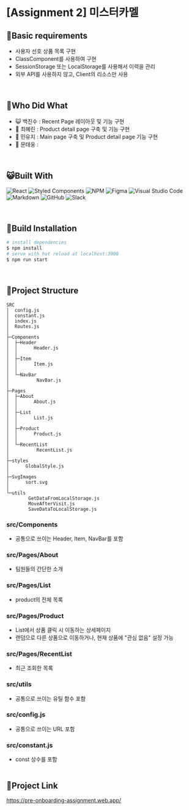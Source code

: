 # [Assignment 2] 미스터카멜

## 💙Basic requirements

- 사용자 선호 상품 목록 구현
- ClassComponent를 사용하여 구현
- SessionStorage 또는 LocalStorage를 사용해서 이력을 관리
- 외부 API를 사용하지 않고, Client의 리소스만 사용

<br>

## 🐥Who Did What
- 😺 백진수 : Recent Page 레이아웃 및 기능 구현
- 🐧 최혜린 : Product detail page 구축 및 기능 구현
- 🐥 민유지 : Main page 구축 및 Product detail page 기능 구현
- 🐻 문태웅 :

<br>

## 😺Built With
![React](https://img.shields.io/badge/react-%2320232a.svg?style=for-the-badge&logo=react&logoColor=%2361DAFB)
![Styled Components](https://img.shields.io/badge/styled--components-DB7093?style=for-the-badge&logo=styled-components&logoColor=white)
![NPM](https://img.shields.io/badge/NPM-%23000000.svg?style=for-the-badge&logo=npm&logoColor=white)
![Figma](https://img.shields.io/badge/figma-%23F24E1E.svg?style=for-the-badge&logo=figma&logoColor=white)
![Visual Studio Code](https://img.shields.io/badge/VisualStudioCode-0078d7.svg?style=for-the-badge&logo=visual-studio-code&logoColor=white)
![Markdown](https://img.shields.io/badge/markdown-%23000000.svg?style=for-the-badge&logo=markdown&logoColor=white)
![GitHub](https://img.shields.io/badge/github-%23121011.svg?style=for-the-badge&logo=github&logoColor=white)
![Slack](https://img.shields.io/badge/Slack-4A154B?style=for-the-badge&logo=slack&logoColor=white)

<br>

## 🐻Build Installation
```bash
# install dependencies
$ npm install
# serve with hot reload at localhost:3000
$ npm run start
```
<br>

## 🐧Project Structure
```
SRC
│  config.js
│  constant.js
│  index.js
│  Routes.js
│
├─Components
│  ├─Header
│  │      Header.js
│  │
│  ├─Item
│  │      Item.js
│  │
│  └─NavBar
│          NavBar.js
│
├─Pages
│  ├─About
│  │      About.js
│  │
│  ├─List
│  │      List.js
│  │
│  ├─Product
│  │      Product.js
│  │
│  └─RecentList
│          RecentList.js
│
├─styles
│      GlobalStyle.js
│
├─SvgImages
│      sort.svg
│
└─utils
        GetDataFromLocalStorage.js
        MoveAfterVisit.js
        SaveDataToLocalStorage.js
```
### src/Components
- 공통으로 쓰이는 Header, Item, NavBar를 포함
### src/Pages/About
- 팀원들의 간단한 소개
### src/Pages/List
- product의 전체 목록
### src/Pages/Product
- List에서 상품 클릭 시 이동하는 상세페이지
- 랜덤으로 다른 상품으로 이동하거나, 현재 상품에 "관심 없음" 설정 가능
### src/Pages/RecentList
- 최근 조회한 목록
### src/utils
- 공통으로 쓰이는 유틸 함수 포함
### src/config.js
- 공통으로 쓰이는 URL 포함
### src/constant.js
- const 상수를 포함
  <br>
  <br>
## 💙Project Link
https://pre-onboarding-assignment.web.app/
